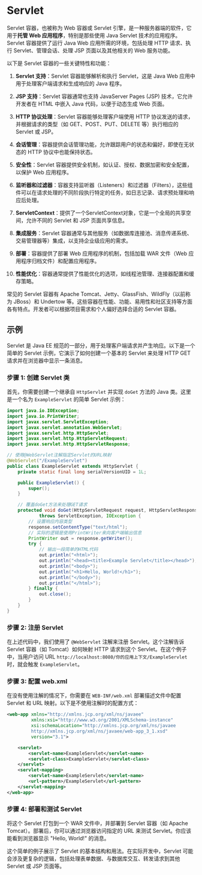 # Servlet

Servlet 容器，也被称为 Web 容器或 Servlet 引擎，是一种服务器端的软件，它用于**托管 Web 应用程序**，特别是那些使用 Java Servlet 技术的应用程序。Servlet 容器提供了运行 Java Web 应用所需的环境，包括处理 HTTP 请求、执行 Servlet、管理会话、处理 JSP 页面以及其他相关的 Web 服务功能。

以下是 Servlet 容器的一些关键特性和功能：

1. **Servlet 支持**：Servlet 容器能够解析和执行 Servlet，这是 Java Web 应用中用于处理客户端请求和生成响应的 Java 程序。

2. **JSP 支持**：Servlet 容器通常也支持 JavaServer Pages (JSP) 技术，它允许开发者在 HTML 中嵌入 Java 代码，以便于动态生成 Web 页面。

3. **HTTP 协议处理**：Servlet 容器能够处理客户端使用 HTTP 协议发送的请求，并根据请求的类型（如 GET、POST、PUT、DELETE 等）执行相应的 Servlet 或 JSP。

4. **会话管理**：容器提供会话管理功能，允许跟踪用户的状态和偏好，即使在无状态的 HTTP 协议中也能保持状态。

5. **安全性**：Servlet 容器提供安全机制，如认证、授权、数据加密和安全配置，以保护 Web 应用程序。

6. **监听器和过滤器**：容器支持监听器（Listeners）和过滤器（Filters），这些组件可以在请求处理的不同阶段执行特定的任务，如日志记录、请求预处理和响应后处理。

7. **ServletContext**：提供了一个ServletContext对象，它是一个全局的共享空间，允许不同的 Servlet 和 JSP 页面共享信息。

8. **集成服务**：Servlet 容器通常与其他服务（如数据库连接池、消息传递系统、交易管理器等）集成，以支持企业级应用的需求。

9. **部署**：容器提供了部署 Web 应用程序的机制，包括加载 WAR 文件（Web 应用程序归档文件）和配置应用程序。

10. **性能优化**：容器通常提供了性能优化的选项，如线程池管理、连接器配置和缓存策略。

常见的 Servlet 容器有 Apache Tomcat、Jetty、GlassFish、WildFly（以前称为 JBoss）和 Undertow 等。这些容器在性能、功能、易用性和社区支持等方面各有特点。开发者可以根据项目需求和个人偏好选择合适的 Servlet 容器。

## 示例

Servlet 是 Java EE 规范的一部分，用于处理客户端请求并产生响应。以下是一个简单的 Servlet 示例，它演示了如何创建一个基本的 Servlet 来处理 HTTP GET 请求并在浏览器中显示一条消息。

### 步骤 1: 创建 Servlet 类

首先，你需要创建一个继承自 `HttpServlet` 并实现 `doGet` 方法的 Java 类。这里是一个名为 `ExampleServlet` 的简单 Servlet 示例：

```java
import java.io.IOException;
import java.io.PrintWriter;
import javax.servlet.ServletException;
import javax.servlet.annotation.WebServlet;
import javax.servlet.http.HttpServlet;
import javax.servlet.http.HttpServletRequest;
import javax.servlet.http.HttpServletResponse;

// 使用@WebServlet注解指定Servlet的URL映射
@WebServlet("/ExampleServlet")
public class ExampleServlet extends HttpServlet {
    private static final long serialVersionUID = 1L;

    public ExampleServlet() {
        super();
    }

    // 覆盖doGet方法来处理GET请求
    protected void doGet(HttpServletRequest request, HttpServletResponse response)
            throws ServletException, IOException {
        // 设置响应内容类型
        response.setContentType("text/html");
        // 实际的逻辑是使用PrintWriter来向客户端输出信息
        PrintWriter out = response.getWriter();
        try {
            // 输出一段简单的HTML代码
            out.println("<html>");
            out.println("<head><title>Example Servlet</title></head>");
            out.println("<body>");
            out.println("<h1>Hello, World!</h1>");
            out.println("</body>");
            out.println("</html>");
        } finally {
            out.close();
        }
    }
}
```

### 步骤 2: 注册 Servlet

在上述代码中，我们使用了 `@WebServlet` 注解来注册 Servlet。这个注解告诉 Servlet 容器（如 Tomcat）如何映射 HTTP 请求到这个 Servlet。在这个例子中，当用户访问 URL `http://localhost:8080/你的应用上下文/ExampleServlet` 时，就会触发 `ExampleServlet`。

### 步骤 3: 配置 web.xml

在没有使用注解的情况下，你需要在 `WEB-INF/web.xml` 部署描述文件中配置 Servlet 和 URL 映射。以下是不使用注解时的配置方式：

```xml
<web-app xmlns="http://xmlns.jcp.org/xml/ns/javaee"
         xmlns:xsi="http://www.w3.org/2001/XMLSchema-instance"
         xsi:schemaLocation="http://xmlns.jcp.org/xml/ns/javaee
         http://xmlns.jcp.org/xml/ns/javaee/web-app_3_1.xsd"
         version="3.1">

    <servlet>
        <servlet-name>ExampleServlet</servlet-name>
        <servlet-class>ExampleServlet</servlet-class>
    </servlet>
    <servlet-mapping>
        <servlet-name>ExampleServlet</servlet-name>
        <url-pattern>/ExampleServlet</url-pattern>
    </servlet-mapping>
</web-app>
```

### 步骤 4: 部署和测试 Servlet

将这个 Servlet 打包到一个 WAR 文件中，并部署到 Servlet 容器（如 Apache Tomcat）。部署后，你可以通过浏览器访问指定的 URL 来测试 Servlet。你应该能看到浏览器显示 "Hello, World!" 的消息。

这个简单的例子展示了 Servlet 的基本结构和用法。在实际开发中，Servlet 可能会涉及更复杂的逻辑，包括处理表单数据、与数据库交互、转发请求到其他 Servlet 或 JSP 页面等。
